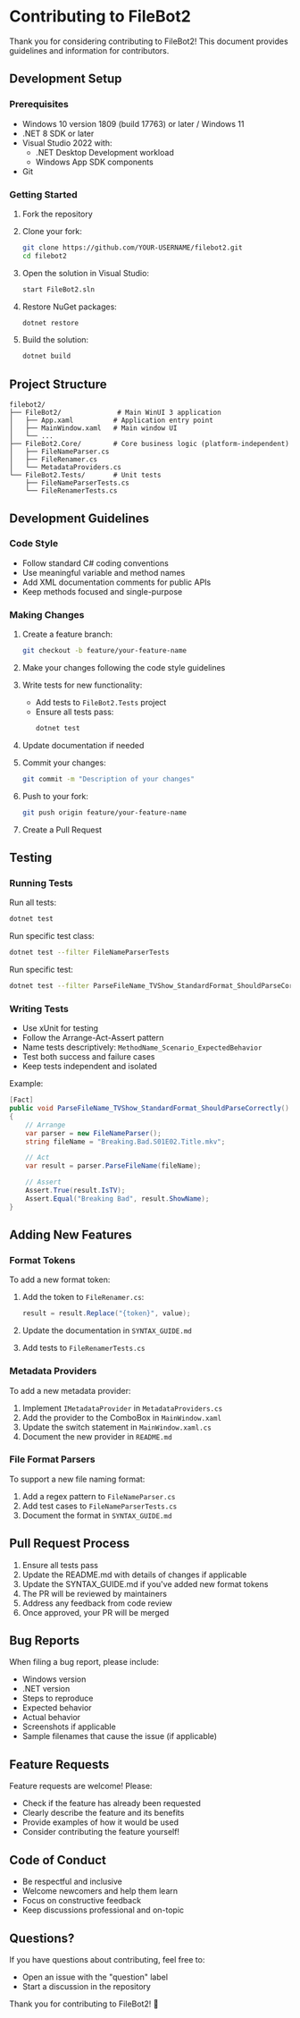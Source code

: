 # Contributing to FileBot2

Thank you for considering contributing to FileBot2! This document provides guidelines and information for contributors.

## Development Setup

### Prerequisites

- Windows 10 version 1809 (build 17763) or later / Windows 11
- .NET 8 SDK or later
- Visual Studio 2022 with:
  - .NET Desktop Development workload
  - Windows App SDK components
- Git

### Getting Started

1. Fork the repository
2. Clone your fork:
   ```bash
   git clone https://github.com/YOUR-USERNAME/filebot2.git
   cd filebot2
   ```

3. Open the solution in Visual Studio:
   ```bash
   start FileBot2.sln
   ```

4. Restore NuGet packages:
   ```bash
   dotnet restore
   ```

5. Build the solution:
   ```bash
   dotnet build
   ```

## Project Structure

```
filebot2/
├── FileBot2/              # Main WinUI 3 application
│   ├── App.xaml          # Application entry point
│   ├── MainWindow.xaml   # Main window UI
│   └── ...
├── FileBot2.Core/        # Core business logic (platform-independent)
│   ├── FileNameParser.cs
│   ├── FileRenamer.cs
│   └── MetadataProviders.cs
└── FileBot2.Tests/       # Unit tests
    ├── FileNameParserTests.cs
    └── FileRenamerTests.cs
```

## Development Guidelines

### Code Style

- Follow standard C# coding conventions
- Use meaningful variable and method names
- Add XML documentation comments for public APIs
- Keep methods focused and single-purpose

### Making Changes

1. Create a feature branch:
   ```bash
   git checkout -b feature/your-feature-name
   ```

2. Make your changes following the code style guidelines

3. Write tests for new functionality:
   - Add tests to `FileBot2.Tests` project
   - Ensure all tests pass:
     ```bash
     dotnet test
     ```

4. Update documentation if needed

5. Commit your changes:
   ```bash
   git commit -m "Description of your changes"
   ```

6. Push to your fork:
   ```bash
   git push origin feature/your-feature-name
   ```

7. Create a Pull Request

## Testing

### Running Tests

Run all tests:
```bash
dotnet test
```

Run specific test class:
```bash
dotnet test --filter FileNameParserTests
```

Run specific test:
```bash
dotnet test --filter ParseFileName_TVShow_StandardFormat_ShouldParseCorrectly
```

### Writing Tests

- Use xUnit for testing
- Follow the Arrange-Act-Assert pattern
- Name tests descriptively: `MethodName_Scenario_ExpectedBehavior`
- Test both success and failure cases
- Keep tests independent and isolated

Example:
```csharp
[Fact]
public void ParseFileName_TVShow_StandardFormat_ShouldParseCorrectly()
{
    // Arrange
    var parser = new FileNameParser();
    string fileName = "Breaking.Bad.S01E02.Title.mkv";

    // Act
    var result = parser.ParseFileName(fileName);

    // Assert
    Assert.True(result.IsTV);
    Assert.Equal("Breaking Bad", result.ShowName);
}
```

## Adding New Features

### Format Tokens

To add a new format token:

1. Add the token to `FileRenamer.cs`:
   ```csharp
   result = result.Replace("{token}", value);
   ```

2. Update the documentation in `SYNTAX_GUIDE.md`

3. Add tests to `FileRenamerTests.cs`

### Metadata Providers

To add a new metadata provider:

1. Implement `IMetadataProvider` in `MetadataProviders.cs`
2. Add the provider to the ComboBox in `MainWindow.xaml`
3. Update the switch statement in `MainWindow.xaml.cs`
4. Document the new provider in `README.md`

### File Format Parsers

To support a new file naming format:

1. Add a regex pattern to `FileNameParser.cs`
2. Add test cases to `FileNameParserTests.cs`
3. Document the format in `SYNTAX_GUIDE.md`

## Pull Request Process

1. Ensure all tests pass
2. Update the README.md with details of changes if applicable
3. Update the SYNTAX_GUIDE.md if you've added new format tokens
4. The PR will be reviewed by maintainers
5. Address any feedback from code review
6. Once approved, your PR will be merged

## Bug Reports

When filing a bug report, please include:

- Windows version
- .NET version
- Steps to reproduce
- Expected behavior
- Actual behavior
- Screenshots if applicable
- Sample filenames that cause the issue (if applicable)

## Feature Requests

Feature requests are welcome! Please:

- Check if the feature has already been requested
- Clearly describe the feature and its benefits
- Provide examples of how it would be used
- Consider contributing the feature yourself!

## Code of Conduct

- Be respectful and inclusive
- Welcome newcomers and help them learn
- Focus on constructive feedback
- Keep discussions professional and on-topic

## Questions?

If you have questions about contributing, feel free to:
- Open an issue with the "question" label
- Start a discussion in the repository

Thank you for contributing to FileBot2! 🎉
